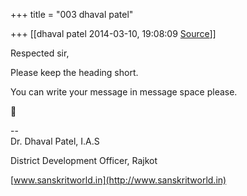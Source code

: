 +++
title = "003 dhaval patel"

+++
[[dhaval patel	2014-03-10, 19:08:09 [Source](https://groups.google.com/g/samskrita/c/ahN9Np_VWzI)]]



Respected sir,  

Please keep the heading short.  

You can write your message in message space please.  



--  
Dr. Dhaval Patel, I.A.S

District Development Officer, Rajkot

[www.sanskritworld.in](http://www.sanskritworld.in)

